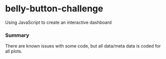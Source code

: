 # belly-button-challenge
Using JavaScript to create an interactive dashboard 


### Summary
There are known issues with some code,   but all data/meta data is coded for all plots. 
